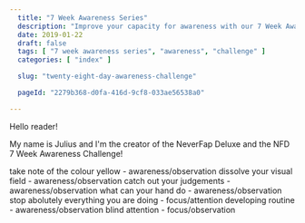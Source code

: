 ```yaml
---
  title: "7 Week Awareness Series"
  description: "Improve your capacity for awareness with our 7 Week Awareness Series."
  date: 2019-01-22
  draft: false
  tags: [ "7 week awareness series", "awareness", "challenge" ]
  categories: [ "index" ]

  slug: "twenty-eight-day-awareness-challenge"

  pageId: "2279b368-d0fa-416d-9cf8-033ae56538a0"

---
```


<!-- 
Maybe people can still participate in the challenge, without the extra material… hmmm that makes sense, because the content is still free. It’s just not what they’ve paid. -->

Hello reader!

My name is Julius and I'm the creator of the NeverFap Deluxe and the NFD 7 Week Awareness Challenge!

<!-- In addition to this, you also  -->

<!-- TODO Write a summary of each of these exercises. -->

take note of the colour yellow - awareness/observation
dissolve your visual field - awareness/observation
catch out your judgements - awareness/observation
what can your hand do - awareness/observation
stop abolutely everything you are doing - focus/attention
developing routine - awareness/observation
blind attention - focus/observation
